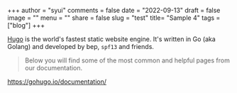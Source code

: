 +++
author = "syui"
comments = false
date = "2022-09-13"
draft = false
image = ""
menu = ""
share = false
slug = "test"
title= "Sample 4"
tags = ["blog"]
+++

[Hugo](https://gohugo.io/documentation/) is the world's fastest static website engine. It's written in Go (aka Golang) and developed by bep, `spf13` and friends.

> Below you will find some of the most common and helpful pages from our documentation.

https://gohugo.io/documentation/

